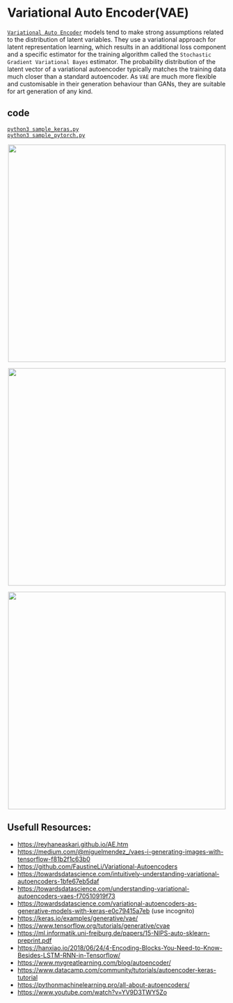 # Variational Auto Encoder(VAE)
[`Variational Auto Encoder`](https://medium.com/@miguelmendez_/vaes-i-generating-images-with-tensorflow-f81b2f1c63b0) models tend to make strong assumptions related to the distribution of latent variables. They use a variational approach for latent representation learning,  which results in an additional loss component and a specific estimator for the training algorithm called the `Stochastic Gradient Variational Bayes` estimator. The probability distribution of the latent vector of a variational autoencoder typically matches the training data much closer than a standard autoencoder. As `VAE` are much more flexible and customisable in their generation behaviour than GANs, they are suitable for art generation of any kind.

## code 
[`python3 sample_keras.py`](./sample_keras.py)  
[`python3 sample_pytorch.py`](./sample_pytorch.py)  
<!-- [`python3 sample_scratch.py`](./sample_scratch.py) -->

<p align="center">
  <img src="https://miro.medium.com/max/576/1*79AzftDm7WcQ9OfRH5Y-6g@2x.png"  width="500px">
</p>
<p align="center">
  <img src="https://www.researchgate.net/profile/Herminarto-Nugroho/publication/340049776/figure/fig2/AS:871003378950149@1584674796011/Basic-structure-of-Variational-Autoencoder-VAE.png"  width="500px">
</p>
<p align="center">
  <img src="https://www.tensorflow.org/tutorials/generative/images/cvae_latent_space.jpg" width="500px">
</p>

## Usefull Resources:
+ https://reyhaneaskari.github.io/AE.htm
+ https://medium.com/@miguelmendez_/vaes-i-generating-images-with-tensorflow-f81b2f1c63b0
+ https://github.com/FaustineLi/Variational-Autoencoders  
+ https://towardsdatascience.com/intuitively-understanding-variational-autoencoders-1bfe67eb5daf  
+ https://towardsdatascience.com/understanding-variational-autoencoders-vaes-f70510919f73  
+ https://towardsdatascience.com/variational-autoencoders-as-generative-models-with-keras-e0c79415a7eb  (use incognito)  
+ https://keras.io/examples/generative/vae/  
+ https://www.tensorflow.org/tutorials/generative/cvae  
+ https://ml.informatik.uni-freiburg.de/papers/15-NIPS-auto-sklearn-preprint.pdf
+ https://hanxiao.io/2018/06/24/4-Encoding-Blocks-You-Need-to-Know-Besides-LSTM-RNN-in-Tensorflow/
+ https://www.mygreatlearning.com/blog/autoencoder/  
+ https://www.datacamp.com/community/tutorials/autoencoder-keras-tutorial  
+ https://pythonmachinelearning.pro/all-about-autoencoders/  
+ https://www.youtube.com/watch?v=YV9D3TWY5Zo
